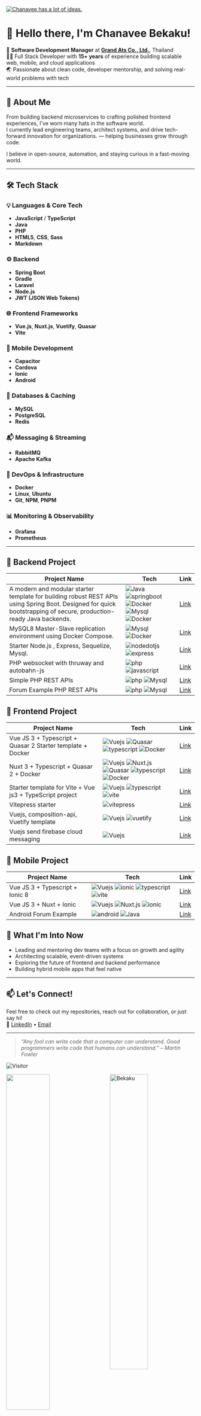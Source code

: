 [![Chanavee has a lot of ideas.](https://bekaku.github.io/cover.jpg)](https://www.linkedin.com/in/bekaku/)
# 👋 Hello there, I'm Chanavee Bekaku!

🎯 **Software Development Manager** at [**Grand Ats Co., Ltd.**](#), Thailand  
🧑‍💻 Full Stack Developer with **15+ years** of experience building scalable web, mobile, and cloud applications  
🌏 Passionate about clean code, developer mentorship, and solving real-world problems with tech

---

## 🧠 About Me

From building backend microservices to crafting polished frontend experiences, I've worn many hats in the software world.  
I currently lead engineering teams, architect systems, and drive tech-forward innovation for organizations. — helping businesses grow through code.

I believe in open-source, automation, and staying curious in a fast-moving world.

---

## 🛠️ Tech Stack

### 💡 Languages & Core Tech
- **JavaScript** / **TypeScript**
- **Java**
- **PHP**
- **HTML5**, **CSS**, **Sass**
- **Markdown**

### ⚙️ Backend
- **Spring Boot**
- **Gradle**
- **Laravel**
- **Node.js**
- **JWT (JSON Web Tokens)**

### 🌐 Frontend Frameworks
- **Vue.js**, **Nuxt.js**, **Vuetify**, **Quasar**
- **Vite**

### 📱 Mobile Development
- **Capacitor**
- **Cordova**
- **Ionic**
- **Android**

### 🧱 Databases & Caching
- **MySQL**
- **PostgreSQL**
- **Redis**

### 📬 Messaging & Streaming
- **RabbitMQ**
- **Apache Kafka**

### 🐳 DevOps & Infrastructure
- **Docker**
- **Linux**, **Ubuntu**
- **Git**, **NPM**, **PNPM**

### 📊 **Monitoring & Observability**
- **Grafana**
- **Prometheus**
---
## :pushpin: Backend Project
| Project Name  | Tech | Link |
|------|--------------|------|
| A modern and modular starter template for building robust REST APIs using Spring Boot. Designed for quick bootstrapping of secure, production-ready Java backends. | <img alt="Java" src="https://img.shields.io/badge/-Java-FF160B?style=flat-square&logo=java&logoColor=white" />  <img alt="springboot" src="https://img.shields.io/badge/-Springboot-6DB33F?style=flat-square&logo=springboot&logoColor=white" /> <img alt="Docker" src="https://img.shields.io/badge/-Gradle-02303A?style=flat-square&logo=gradle&logoColor=white" /> <img alt="Mysql" src="https://img.shields.io/badge/-Mysql-4479A1?style=flat-square&logo=mysql&logoColor=white" /> <img alt="Docker" src="https://img.shields.io/badge/-Docker-2496ED?style=flat-square&logo=docker&logoColor=white" /> | [Link](https://github.com/bekaku/java-spring-boot-starter) |
| MySQL8 Master-Slave replication environment using Docker Compose. | <img alt="Mysql" src="https://img.shields.io/badge/-Mysql-4479A1?style=flat-square&logo=mysql&logoColor=white" /> <img alt="Docker" src="https://img.shields.io/badge/-Docker-2496ED?style=flat-square&logo=docker&logoColor=white" /> | [Link](https://github.com/bekaku/mysql-replecation-docker) |
| Starter Node.js , Express, Sequelize, Mysql. | <img alt="nodedotjs" src="https://img.shields.io/badge/-nodedotjs-5FA04E?style=flat-square&logo=Nodedotjs&logoColor=white" /> <img alt="express" src="https://img.shields.io/badge/-Express-000000?style=flat-square&logo=express&logoColor=white" /> | [Link](https://github.com/bekaku/nodejs-express-mysql) |
| PHP websocket with thruway and autobahn-js | <img alt="php" src="https://img.shields.io/badge/-PHP-777BB4?style=flat-square&logo=php&logoColor=white" /> <img alt="javascript" src="https://img.shields.io/badge/-Javascript-F7DF1E?style=flat-square&logo=javascript&logoColor=white" />  | [Link](https://github.com/bekaku/php-thruway-web-socket-example) |
| Simple PHP REST APIs | <img alt="php" src="https://img.shields.io/badge/-PHP-777BB4?style=flat-square&logo=php&logoColor=white" /> <img alt="Mysql" src="https://img.shields.io/badge/-Mysql-4479A1?style=flat-square&logo=mysql&logoColor=white" /> | [Link](https://github.com/bekaku/php-rest-api) |
| Forum Example PHP REST APIs | <img alt="php" src="https://img.shields.io/badge/-PHP-777BB4?style=flat-square&logo=php&logoColor=white" /> <img alt="Mysql" src="https://img.shields.io/badge/-Mysql-4479A1?style=flat-square&logo=mysql&logoColor=white" /> | [Link](https://github.com/bekaku/example-forum-rest-api-php) |

## :pushpin: Frontend Project
| Project Name  | Tech | Link |
|------|--------------|------|
| Vue JS 3 + Typescript + Quasar 2 Starter template + Docker | <img alt="Vuejs" src="https://img.shields.io/badge/-Vue-42b883?style=flat-square&logo=Vue.js&logoColor=white" /> <img alt="Quasar" src="https://img.shields.io/badge/-Quasar-1976D2?style=flat-square&logo=Quasar&logoColor=white" /> <img alt="typescript" src="https://img.shields.io/badge/-Typescript-3178C6?style=flat-square&logo=typescript&logoColor=white" /> <img alt="Docker" src="https://img.shields.io/badge/-Docker-2496ED?style=flat-square&logo=docker&logoColor=white" /> |[Link](https://bekaku.github.io/quasar-starter)|
| Nuxt 3 + Typescript + Quasar 2 + Docker | <img alt="Vuejs" src="https://img.shields.io/badge/-Vue-42b883?style=flat-square&logo=Vue.js&logoColor=white" /> <img alt="Nuxt.js" src="https://img.shields.io/badge/-Nuxt-00DC82?style=flat-square&logo=Nuxt&logoColor=white" /> <img alt="Quasar" src="https://img.shields.io/badge/-Quasar-1976D2?style=flat-square&logo=Quasar&logoColor=white" /> <img alt="typescript" src="https://img.shields.io/badge/-Typescript-3178C6?style=flat-square&logo=typescript&logoColor=white" /> <img alt="Docker" src="https://img.shields.io/badge/-Docker-2496ED?style=flat-square&logo=docker&logoColor=white" /> |[Link](https://github.com/bekaku/nuxt-quasar-example-app)|
| Starter template for Vite + Vue js3 + TypeScript project | <img alt="Vuejs" src="https://img.shields.io/badge/-Vue-42b883?style=flat-square&logo=Vue.js&logoColor=white" /> <img alt="typescript" src="https://img.shields.io/badge/-Typescript-3178C6?style=flat-square&logo=typescript&logoColor=white" /> <img alt="vite" src="https://img.shields.io/badge/-Vite-646CFF?style=flat-square&logo=vite&logoColor=white" /> |[Link](https://github.com/bekaku/vue3-vite-typescript)|
| Vitepress starter |  <img alt="vitepress" src="https://img.shields.io/badge/-Vitepress-5C73E7?style=flat-square&logo=vitepress&logoColor=white" /> |[Link](https://github.com/bekaku/vitepress-starter)|
| Vuejs, composition-api, Vuetify template |  <img alt="Vuejs" src="https://img.shields.io/badge/-Vue-42b883?style=flat-square&logo=Vue.js&logoColor=white" /> <img alt="vuetify" src="https://img.shields.io/badge/-Vuetify-1867C0?style=flat-square&logo=vuetify&logoColor=white" /> |[Link](https://github.com/bekaku/vuetify-starter-template)|
| Vuejs send firebase cloud messaging |  <img alt="Vuejs" src="https://img.shields.io/badge/-Vue-42b883?style=flat-square&logo=Vue.js&logoColor=white" /> |[Link](https://github.com/bekaku/vuejs-send-firebase-cloud-messaging)|

## :pushpin: Mobile Project
| Project Name  | Tech | Link |
|------|--------------|------|
| Vue JS 3 + Typescript + Ionic 8 | <img alt="Vuejs" src="https://img.shields.io/badge/-Vue-42b883?style=flat-square&logo=Vue.js&logoColor=white" /> <img alt="ionic" src="https://img.shields.io/badge/-Ionic-3880FF?style=flat-square&logo=ionic&logoColor=white" /> <img alt="typescript" src="https://img.shields.io/badge/-Typescript-3178C6?style=flat-square&logo=typescript&logoColor=white" /> <img alt="vite" src="https://img.shields.io/badge/-Vite-646CFF?style=flat-square&logo=vite&logoColor=white" /> | [Link](https://github.com/bekaku/vue-ionic-example-app)|
| Vue JS 3 + Nuxt + Ionic | <img alt="Vuejs" src="https://img.shields.io/badge/-Vue-42b883?style=flat-square&logo=Vue.js&logoColor=white" /> <img alt="Nuxt.js" src="https://img.shields.io/badge/-Nuxt-00DC82?style=flat-square&logo=Nuxt&logoColor=white" /> <img alt="ionic" src="https://img.shields.io/badge/-Ionic-3880FF?style=flat-square&logo=ionic&logoColor=white" /> | [Link](https://github.com/bekaku/nuxt-ionic)|
| Android Forum Example | <img alt="android" src="https://img.shields.io/badge/-Android-3DDC84?style=flat-square&logo=android&logoColor=white" /> <img alt="Java" src="https://img.shields.io/badge/-Java-FF160B?style=flat-square&logo=java&logoColor=white" /> | [Link](https://github.com/bekaku/example-forum-android)|


## 🌱 What I'm Into Now

- Leading and mentoring dev teams with a focus on growth and agility 
- Architecting scalable, event-driven systems
- Exploring the future of frontend and backend performance
- Building hybrid mobile apps that feel native  

---

## 📫 Let's Connect!

Feel free to check out my repositories, reach out for collaboration, or just say hi!  
🔗 [LinkedIn](https://www.linkedin.com/in/bekaku/) • [Email](mailto:baekaku@gmail.com)

---

> _“Any fool can write code that a computer can understand. Good programmers write code that humans can understand.” – Martin Fowler_

![Visitor](https://visitor-badge.laobi.icu/badge?page_id=bekaku.repoName)

 <img src="https://github-readme-stats.vercel.app/api?username=bekaku&show_icons=true&theme=prussian" alt="Bekaku" width="45%" align="right"/>
 <img  src="https://github-readme-streak-stats.herokuapp.com/?user=bekaku&theme=prussian" width="48%" >
